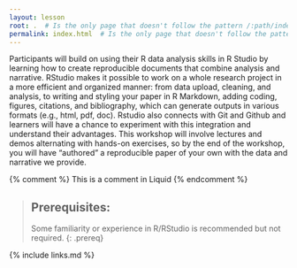 ```yaml
---
layout: lesson
root: .  # Is the only page that doesn't follow the pattern /:path/index.html
permalink: index.html  # Is the only page that doesn't follow the pattern /:path/index.html
---
```

Participants will build on using their R data analysis skills in R Studio by learning how to create reproducible documents that combine analysis and narrative. RStudio makes it possible to work on a whole research project in a more efficient and organized manner: from data upload, cleaning, and analysis, to writing and styling your paper in R Markdown, adding coding, figures, citations, and bibliography, which can generate outputs in various formats (e.g., html, pdf, doc). Rstudio also connects with Git and Github and learners will have a chance to experiment with this integration and understand their advantages. This workshop will involve lectures and demos alternating with hands-on exercises, so by the end of the workshop, you will have “authored” a reproducible paper of your own with the data and narrative we provide. 

<!-- this is an html comment -->

{% comment %} This is a comment in Liquid {% endcomment %}

> ## Prerequisites:
>
> Some familiarity or experience in R/RStudio is recommended but not required.
{: .prereq}

{% include links.md %}

